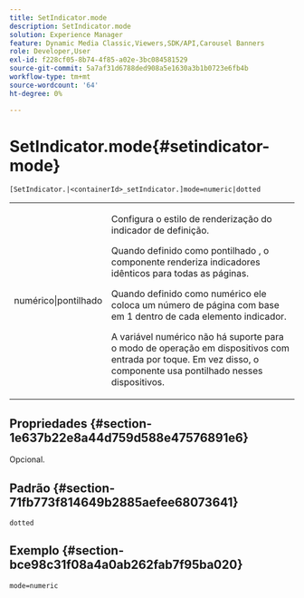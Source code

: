 ```yaml
---
title: SetIndicator.mode
description: SetIndicator.mode
solution: Experience Manager
feature: Dynamic Media Classic,Viewers,SDK/API,Carousel Banners
role: Developer,User
exl-id: f228cf05-8b74-4f85-a02e-3bc084581529
source-git-commit: 5a7af31d6788ded908a5e1630a3b1b0723e6fb4b
workflow-type: tm+mt
source-wordcount: '64'
ht-degree: 0%

---
```


# SetIndicator.mode{#setindicator-mode}

`[SetIndicator.|<containerId>_setIndicator.]mode=numeric|dotted`

<table id="table_0BEA0B5FFDF64E5594B534B2A87A6D88"> 
 <tbody> 
  <tr> 
   <td colname="col1"> <p> <span class="codeph"> numérico|pontilhado</span> </p> </td> 
   <td colname="col2"> <p> Configura o estilo de renderização do indicador de definição. </p> <p>Quando definido como <span class="codeph"> pontilhado </span>, o componente renderiza indicadores idênticos para todas as páginas. </p> <p>Quando definido como <span class="codeph"> numérico</span> ele coloca um número de página com base em 1 dentro de cada elemento indicador. </p> <p>A variável <span class="codeph"> numérico</span> não há suporte para o modo de operação em dispositivos com entrada por toque. Em vez disso, o componente usa <span class="codeph"> pontilhado</span> nesses dispositivos. </p> </td> 
  </tr> 
 </tbody> 
</table>

## Propriedades {#section-1e637b22e8a44d759d588e47576891e6}

Opcional.

## Padrão {#section-71fb773f814649b2885aefee68073641}

`dotted`

## Exemplo {#section-bce98c31f08a4a0ab262fab7f95ba020}

`mode=numeric`
